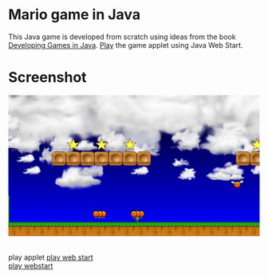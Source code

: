 # Mario game in Java
This Java game is developed from scratch using ideas from the book [Developing Games in Java](http://www.brackeen.com/javagamebook/). [Play](https://raw.githubusercontent.com/amirnasri/Java_game/master/JNLPExample.jnlp) the game applet using Java Web Start.
# Screenshot
![alt text](https://github.com/amirnasri/Java_game/blob/master/Screenshot.png "Logo Title Text 1")


<html>
<body>
<br>
<applet code="HelloWorld.class" codebase="https://amirnasri.github.io"> play applet </applet>
<a href="https://amirnasri.github.io/JNLPExample.jnlp"> play web start</a>
<br>
<a href="https://raw.githubusercontent.com/amirnasri/Java_game/master/JNLPExample.jnlp" download> play webstart</a>
</body>
</html>
